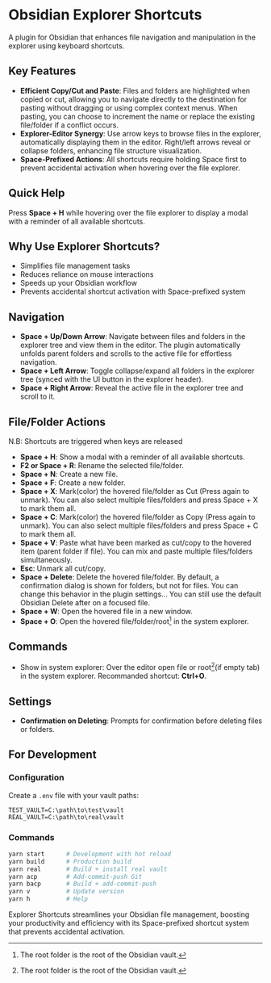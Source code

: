 # Obsidian Explorer Shortcuts

A plugin for Obsidian that enhances file navigation and manipulation in the explorer using keyboard shortcuts.

## Key Features

- **Efficient Copy/Cut and Paste**: Files and folders are highlighted when copied or cut, allowing you to navigate directly to the destination for pasting without dragging or using complex context menus. When pasting, you can choose to increment the name or replace the existing file/folder if a conflict occurs.
- **Explorer-Editor Synergy**: Use arrow keys to browse files in the explorer, automatically displaying them in the editor. Right/left arrows reveal or collapse folders, enhancing file structure visualization.
- **Space-Prefixed Actions**: All shortcuts require holding Space first to prevent accidental activation when hovering over the file explorer.

## Quick Help

Press **Space + H** while hovering over the file explorer to display a modal with a reminder of all available shortcuts.

## Why Use Explorer Shortcuts?

- Simplifies file management tasks
- Reduces reliance on mouse interactions
- Speeds up your Obsidian workflow
- Prevents accidental shortcut activation with Space-prefixed system

## Navigation

- **Space + Up/Down Arrow**: Navigate between files and folders in the explorer tree and view them in the editor. The plugin automatically unfolds parent folders and scrolls to the active file for effortless navigation.
- **Space + Left Arrow**: Toggle collapse/expand all folders in the explorer tree (synced with the UI button in the explorer header).
- **Space + Right Arrow**: Reveal the active file in the explorer tree and scroll to it.

## File/Folder Actions

N.B: Shortcuts are triggered when keys are released

- **Space + H**: Show a modal with a reminder of all available shortcuts.
- **F2 or Space + R**: Rename the selected file/folder.
- **Space + N**: Create a new file.
- **Space + F**: Create a new folder.
- **Space + X**: Mark(color) the hovered file/folder as Cut (Press again to unmark). You can also select multiple files/folders and press Space + X to mark them all.
- **Space + C**: Mark(color) the hovered file/folder as Copy (Press again to unmark). You can also select multiple files/folders and press Space + C to mark them all.
- **Space + V**: Paste what have been marked as cut/copy to the hovered item (parent folder if file). You can mix and paste multiple files/folders simultaneously.
- **Esc**: Unmark all cut/copy.
- **Space + Delete**: Delete the hovered file/folder. By default, a confirmation dialog is shown for folders, but not for files. You can change this behavior in the plugin settings... You can still use the default Obsidian Delete after on a focused file.
- **Space + W**: Open the hovered file in a new window.
- **Space + O**: Open the hovered file/folder/root[^1] in the system explorer.

## Commands

- Show in system explorer: Over the editor open file or root[^1](if empty tab) in the system explorer. Recommanded shortcut: **Ctrl+O**.

## Settings

- **Confirmation on Deleting**: Prompts for confirmation before deleting files or folders.

## For Development

### Configuration

Create a `.env` file with your vault paths:

```env
TEST_VAULT=C:\path\to\test\vault
REAL_VAULT=C:\path\to\real\vault
```

### Commands

```bash
yarn start      # Development with hot reload
yarn build      # Production build
yarn real       # Build + install real vault
yarn acp        # Add-commit-push Git
yarn bacp       # Build + add-commit-push
yarn v          # Update version
yarn h          # Help
```

Explorer Shortcuts streamlines your Obsidian file management, boosting your productivity and efficiency with its Space-prefixed shortcut system that prevents accidental activation.

[^1]: The root folder is the root of the Obsidian vault.
